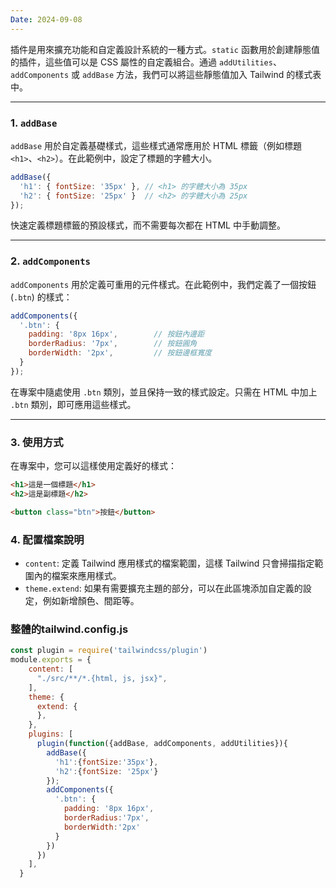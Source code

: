 ```yaml
---
Date: 2024-09-08
---
```

插件是用來擴充功能和自定義設計系統的一種方式。`static` 函數用於創建靜態值的插件，這些值可以是 CSS 屬性的自定義組合。通過 `addUtilities`、`addComponents` 或 `addBase` 方法，我們可以將這些靜態值加入 Tailwind 的樣式表中。

---
### 1. `addBase`
`addBase` 用於自定義基礎樣式，這些樣式通常應用於 HTML 標籤（例如標題 `<h1>`、`<h2>`）。在此範例中，設定了標題的字體大小。

```js
addBase({
  'h1': { fontSize: '35px' }, // <h1> 的字體大小為 35px
  'h2': { fontSize: '25px' }  // <h2> 的字體大小為 25px
});
```

快速定義標題標籤的預設樣式，而不需要每次都在 HTML 中手動調整。

---
### 2. `addComponents`
`addComponents` 用於定義可重用的元件樣式。在此範例中，我們定義了一個按鈕 (`.btn`) 的樣式：

```js
addComponents({
  '.btn': {
    padding: '8px 16px',        // 按鈕內邊距
    borderRadius: '7px',        // 按鈕圓角
    borderWidth: '2px',         // 按鈕邊框寬度
  }
});
```

在專案中隨處使用 `.btn` 類別，並且保持一致的樣式設定。只需在 HTML 中加上 `.btn` 類別，即可應用這些樣式。

---
### 3. 使用方式
在專案中，您可以這樣使用定義好的樣式：

```html
<h1>這是一個標題</h1>
<h2>這是副標題</h2>

<button class="btn">按鈕</button>
```
### 4. 配置檔案說明
- `content`: 定義 Tailwind 應用樣式的檔案範圍，這樣 Tailwind 只會掃描指定範圍內的檔案來應用樣式。
- `theme.extend`: 如果有需要擴充主題的部分，可以在此區塊添加自定義的設定，例如新增顏色、間距等。
### 整體的tailwind.config.js
```js
const plugin = require('tailwindcss/plugin')
module.exports = {
    content: [
      "./src/**/*.{html, js, jsx}",
    ],
    theme: {
      extend: {
      },
    },
    plugins: [
      plugin(function({addBase, addComponents, addUtilities}){
        addBase({
          'h1':{fontSize:'35px'},
          'h2':{fontSize: '25px'}
        });
        addComponents({
          '.btn': {
            padding: '8px 16px',
            borderRadius:'7px',
            borderWidth:'2px'
          }
        })
      })
    ],
  }
```

